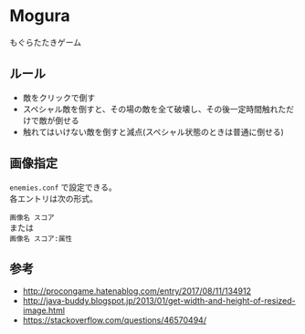 # Mogura
もぐらたたきゲーム

## ルール
- 敵をクリックで倒す
- スペシャル敵を倒すと、その場の敵を全て破壊し、その後一定時間触れただけで敵が倒せる
- 触れてはいけない敵を倒すと減点(スペシャル状態のときは普通に倒せる)

## 画像指定
`enemies.conf` で設定できる。  
各エントリは次の形式。  
  
`画像名 スコア`  
または  
`画像名 スコア:属性`

## 参考
- http://procongame.hatenablog.com/entry/2017/08/11/134912
- http://java-buddy.blogspot.jp/2013/01/get-width-and-height-of-resized-image.html
- https://stackoverflow.com/questions/46570494/
